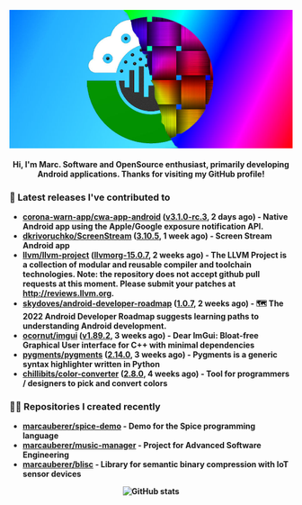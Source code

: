 <p align="center">
	<img src="https://raw.githubusercontent.com/marcauberer/marcauberer/master/images/frontpage-image.jpg">
	<br><br>
	<b>Hi, I'm Marc. Software and OpenSource enthusiast, primarily developing Android applications. Thanks for visiting my GitHub profile!
</p>

### 🚀 Latest releases I've contributed to


- [corona-warn-app/cwa-app-android](https://github.com/corona-warn-app/cwa-app-android) ([v3.1.0-rc.3](https://github.com/corona-warn-app/cwa-app-android/releases/tag/v3.1.0-rc.3), 2 days ago) - Native Android app using the Apple/Google exposure notification API.
- [dkrivoruchko/ScreenStream](https://github.com/dkrivoruchko/ScreenStream) ([3.10.5](https://github.com/dkrivoruchko/ScreenStream/releases/tag/3.10.5), 1 week ago) - Screen Stream Android app
- [llvm/llvm-project](https://github.com/llvm/llvm-project) ([llvmorg-15.0.7](https://github.com/llvm/llvm-project/releases/tag/llvmorg-15.0.7), 2 weeks ago) - The LLVM Project is a collection of modular and reusable compiler and toolchain technologies. Note: the repository does not accept github pull requests at this moment. Please submit your patches at http://reviews.llvm.org.
- [skydoves/android-developer-roadmap](https://github.com/skydoves/android-developer-roadmap) ([1.0.7](https://github.com/skydoves/android-developer-roadmap/releases/tag/1.0.7), 2 weeks ago) - 🗺 The 2022 Android Developer Roadmap suggests learning paths to understanding Android development.
- [ocornut/imgui](https://github.com/ocornut/imgui) ([v1.89.2](https://github.com/ocornut/imgui/releases/tag/v1.89.2), 3 weeks ago) - Dear ImGui: Bloat-free Graphical User interface for C&#43;&#43; with minimal dependencies
- [pygments/pygments](https://github.com/pygments/pygments) ([2.14.0](https://github.com/pygments/pygments/releases/tag/2.14.0), 3 weeks ago) - Pygments is a generic syntax highlighter written in Python
- [chillibits/color-converter](https://github.com/chillibits/color-converter) ([2.8.0](https://github.com/chillibits/color-converter/releases/tag/2.8.0), 4 weeks ago) - Tool for programmers / designers to pick and convert colors

### 👨‍💻 Repositories I created recently
- [marcauberer/spice-demo](https://github.com/marcauberer/spice-demo) - Demo for the Spice programming language
- [marcauberer/music-manager](https://github.com/marcauberer/music-manager) - Project for Advanced Software Engineering
- [marcauberer/blisc](https://github.com/marcauberer/blisc) - Library for semantic binary compression with IoT sensor devices

<p align="center">
	<img src="https://github-readme-stats.vercel.app/api?username=marcauberer&show_icons=true&theme=dark" alt="GitHub stats">
</p>

